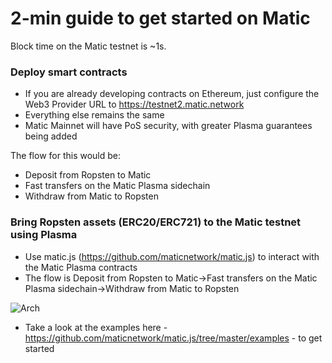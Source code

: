 # 2-min guide to get started on Matic

Block time on the Matic testnet is ~1s.

### Deploy smart contracts

* If you are already developing contracts on Ethereum, just configure the Web3 Provider URL to https://testnet2.matic.network
* Everything else remains the same
* Matic Mainnet will have PoS security, with greater Plasma guarantees being added

The flow for this would be:

* Deposit from Ropsten to Matic
* Fast transfers on the Matic Plasma sidechain
* Withdraw from Matic to Ropsten

### Bring Ropsten assets (ERC20/ERC721) to the Matic testnet using Plasma

* Use matic.js (https://github.com/maticnetwork/matic.js) to interact with the Matic Plasma contracts
* The flow is Deposit from Ropsten to Matic->Fast transfers on the Matic Plasma sidechain->Withdraw from Matic to Ropsten

![Arch](/images/matic-workflow-theme.jpg)

* Take a look at the examples here - https://github.com/maticnetwork/matic.js/tree/master/examples - to get started
